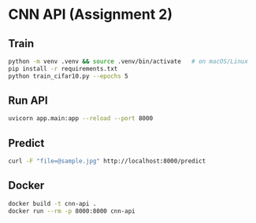 
# CNN API (Assignment 2)

## Train
```bash
python -m venv .venv && source .venv/bin/activate   # on macOS/Linux
pip install -r requirements.txt
python train_cifar10.py --epochs 5
```

## Run API
```bash
uvicorn app.main:app --reload --port 8000
```

## Predict
```bash
curl -F "file=@sample.jpg" http://localhost:8000/predict
```

## Docker
```bash
docker build -t cnn-api .
docker run --rm -p 8000:8000 cnn-api
```
